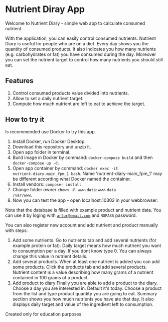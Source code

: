 # Nutrient Diray App
Welcome to Nutrient Diary - simple web app to calculate consumed nutrient.

With the application, you can easily control consumed nutrients. Nutrient Diary is useful for people who are on a diet. Every day shows you the quantity of consumed products. It also indicates you how many nutrients (e.g. carbohydrates or fat) you have consumed during the day. Moreover you can set the nutrient target to control how many nutrients you should still eat. 

## Features
1. Control consumed products value divided into nutrients.
2. Allow to set a daily nutrient target.
3. Compute how much nutrient are left to eat to achieve the target.

## How to try it
Is recommended use Docker to try this app.
1. Install Docker, run Docker Desktop.
2. Download this repository and unzip it.
3. Open app folder in terminal.
4. Build image in Docker by command: <code>docker-compose build</code> and then <code>docker-compose up -d</code>.
5. Open app container by command: <code>docker exec -it nutrient-diary-main_fpm_1 bash</code>. Name 'nutrient-diary-main_fpm_1' may be different according what Docker named the container. 
6. Install vendors: <code>composer install</code>.
7. Change folder owner <code>chown -R www-data:www-data /var/www</code>.
8. Now you can test the app - open localhost:10302 in your webbrowser.

Note that the database is filled with example product and nutrient data. You can use it by loging with <code>artur@email.com</code> and <code>NOPASS</code> password. 

You can also register new account and add nutrient and product manually with steps:
1. Add some nutrients.
Go to nutrients tab and add several nutrients (for example protein or fat). Daily target means how much nutrient you want to consumption per a day. If you dont know type 0. You can always change this value in nutrient details. 
2. Add several products.
When at least one nutrient is added you can add some products. Click the products tab and add several products. Nutrient content is a value describing how many grams of a nutrient contained in 100 grams of a product. 
3. Add product to diary
Finally you are able to add a product to the diary. Choose a day you are interested in. Default it's today. Choose a product from the list and type product quantity you are going to eat. Summary section shows you how much nutrients you have ate that day. It also displays daily target and value of the ingredient left to consumption.

Created only for education purposes.